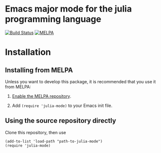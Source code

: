 # Emacs major mode for the julia programming language

[![Build Status](https://travis-ci.org/JuliaEditorSupport/julia-emacs.svg?branch=master)](https://travis-ci.org/JuliaEditorSupport/julia-emacs)
[![MELPA](https://melpa.org/packages/julia-mode-badge.svg)](https://melpa.org/#/julia-mode)

# Installation

## Installing from MELPA

Unless you want to develop this package, it is recommended that you use it from MELPA:

1. [Enable the MELPA repository](https://melpa.org/#/getting-started).

2. Add `(require 'julia-mode)` to your Emacs init file.

## Using the source repository directly

Clone this repository, then use

```elisp
(add-to-list 'load-path "path-to-julia-mode")
(require 'julia-mode)
```
